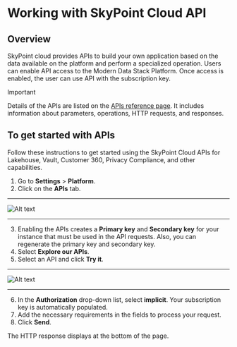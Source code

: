 # Working with SkyPoint Cloud API

## Overview

SkyPoint cloud provides APIs to build your own application based on the data available on the platform and perform a specialized operation. Users can enable API access to the Modern Data Stack Platform. Once access is enabled, the user can use API with the subscription key.

> [!IMPORTANT]
> Details of the APIs are listed on the [APIs reference page](https://developer.skypointcloud.com/). It includes information about parameters, operations, HTTP requests, and responses.

## To get started with APIs

Follow these instructions to get started using the SkyPoint Cloud APIs for Lakehouse, Vault, Customer 360, Privacy Compliance, and other capabilities.

1. Go to **Settings** > **Platform**.
2. Click on the **APIs** tab.  

---

![Alt text](/doc_snippets/PlatformApis.png)  

---

3. Enabling the APIs creates a **Primary key** and **Secondary key** for your instance that must be used in the API requests. Also, you can regenerate the primary key and secondary key.
4. Select **Explore our APIs**.
5. Select an API and click **Try it**.  

---

![Alt text](/doc_snippets/API-TryIt.png)  

---

6. In the **Authorization** drop-down list, select **implicit**. Your subscription key is automatically populated.
7. Add the necessary requirements in the fields to process your request.
8. Click **Send**.

The HTTP response displays at the bottom of the page.
